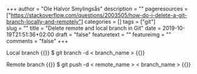 +++
author = "Ole Halvor Smylingsås"
description = ""
pageresources = ["https://stackoverflow.com/questions/2003505/how-do-i-delete-a-git-branch-locally-and-remotely"]
categories = []
tags = ["git"]     
slug = ""
title = "Delete remote and local branch in Git"
date = 2019-10-19T21:51:36+02:00
draft = "false"
featuretext = ""
featureimg = ""
comments = "false"
+++


Local branch
{{<highlight bash>}}
$ git branch -d < branch_name >
{{</highlight>}}

Remote branch
{{<highlight bash>}}
$ git push -d < remote_name > < branch_name >
{{</highlight>}}